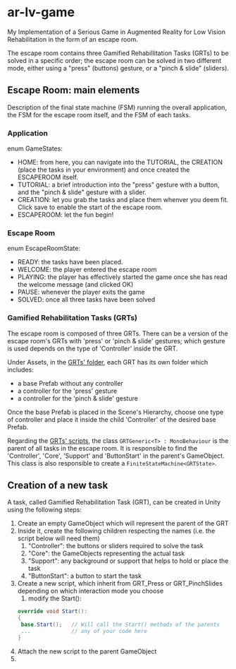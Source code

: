 # ar-lv-game
My Implementation of a Serious Game in Augmented Reality for Low Vision Rehabilitation in the form of an escape room.

The escape room contains three Gamified Rehabillitation Tasks (GRTs) to be solved in a specific order; the escape room can be solved in two different mode, either using a "press" (buttons) gesture, or a "pinch & slide" (sliders).


## Escape Room: main elements

Description of the final state machine (FSM) running the overall application, the FSM for the escape room itself, and the FSM of each tasks.

### Application

enum GameStates:
- HOME: from here, you can navigate into the TUTORIAL, the CREATION (place the tasks in your environment) and once created the ESCAPEROOM itself.
- TUTORIAL: a brief introduction into the "press" gesture with a button, and the "pinch & slide" gesture with a slider.
- CREATION: let you grab the tasks and place them whenver you deem fit. Click save to enable the start of the escape room.
- ESCAPEROOM: let the fun begin!

### Escape Room

enum EscapeRoomState:
- READY: the tasks have been placed.
- WELCOME: the player entered the escape room
- PLAYING: the player has effectively started the game once she has read the welcome message (and clicked OK)
- PAUSE: whenever the player exits the game
- SOLVED: once all three tasks have been solved

### Gamified Rehabilitation Tasks (GRTs)

The escape room is composed of three GRTs. There can be a version of the escape room's GRTs with 'press' or 'pinch & slide' gestures; which gesture is used depends on the type of 'Controller' inside the GRT.

Under Assets, in the [GRTs' folder](./Assets/Prefabs/GRTs/), each GRT has its own folder which includes:
- a base Prefab without any controller
- a controller for the 'press' gesture
- a controller for the 'pinch & slide' gesture

Once the base Prefab is placed in the Scene's Hierarchy, choose one type of controller and place it inside the child 'Controller' of the desired base Prefab.

Regarding the [GRTs' scripts](./Assets/Scripts/GRTs/), the class ```GRTGeneric<T> : MonoBehaviour```  is the parent of all tasks in the escape room. It is responsible to find the 'Controller', 'Core', 'Support' and 'ButtonStart' in the parent's GameObject. This class is also responsible to create a ```FiniteStateMachine<GRTState>```.


## Creation of a new task
A task, called Gamified Rehabilitation Task (GRT), can be created in Unity using the following steps:

1. Create an empty GameObject which will represent the parent of the GRT
2. Inside it, create the following children respecting the names (i.e. the script below will need them)
   1. "Controller": the buttons or sliders required to solve the task
   2. "Core": the GameObjects representing the actual task
   3. "Support": any background or support that helps to hold or place the task
   4. "ButtonStart": a button to start the task
3. Create a new script, which inherit from GRT_Press or GRT_PinchSlides depending on which interaction mode you choose
   1. modify the Start():
   ```C#
   override void Start():
   {
    base.Start();   // Will call the Start() methods of the parents
    ...             // any of your code here
   }
   ```
4. Attach the new script to the parent GameObject
5. 
